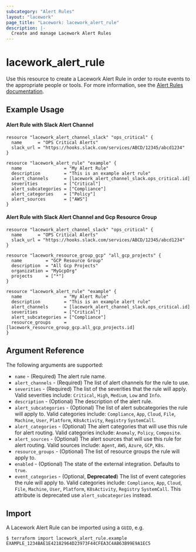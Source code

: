 ```yaml
---
subcategory: "Alert Rules"
layout: "lacework"
page_title: "Lacework: lacework_alert_rule"
description: |-
  Create and manage Lacework Alert Rules
---
```


# lacework\_alert\_rule

Use this resource to create a Lacework Alert Rule in order to route events to the appropriate people or tools.
For more information, see the [Alert Rules documentation](https://support.lacework.com/hc/en-us/articles/360042236733-Alert-Rules).

## Example Usage

#### Alert Rule with Slack Alert Channel
```hcl
resource "lacework_alert_channel_slack" "ops_critical" {
  name      = "OPS Critical Alerts"
  slack_url = "https://hooks.slack.com/services/ABCD/12345/abcd1234"
}

resource "lacework_alert_rule" "example" {
  name                = "My Alert Rule"
  description         = "This is an example alert rule"
  alert_channels      = [lacework_alert_channel_slack.ops_critical.id]
  severities          = ["Critical"]
  alert_subcategories = ["Compliance"]
  alert_categories    = ["Policy"]
  alert_sources       = ["AWS"]
}
```

#### Alert Rule with Slack Alert Channel and Gcp Resource Group
```hcl
resource "lacework_alert_channel_slack" "ops_critical" {
  name      = "OPS Critical Alerts"
  slack_url = "https://hooks.slack.com/services/ABCD/12345/abcd1234"
}

resource "lacework_resource_group_gcp" "all_gcp_projects" {
  name         = "GCP Resource Group"
  description  = "All Gcp Projects"
  organization = "MyGcpOrg"
  projects     = ["*"]
}

resource "lacework_alert_rule" "example" {
  name                = "My Alert Rule"
  description         = "This is an example alert rule"
  alert_channels      = [lacework_alert_channel_slack.ops_critical.id]
  severities          = ["Critical"]
  alert_subcategories = ["Compliance"]
  resource_groups     = [lacework_resource_group_gcp.all_gcp_projects.id]
}
```

## Argument Reference

The following arguments are supported:

* `name` - (Required) The alert rule name.
* `alert_channels` - (Required) The list of alert channels for the rule to use.
* `severities` - (Required) The list of the severities that the rule will apply. Valid severities include:
  `Critical`, `High`, `Medium`, `Low` and `Info`.
* `description` - (Optional) The description of the alert rule.
* `alert_subcategories` - (Optional) The list of alert subcategories the rule will apply to. Valid categories include:
  `Compliance`, `App`, `Cloud`, `File`, `Machine`, `User`, `Platform`, `K8sActivity`, `Registry` `SystemCall`.
* `alert_categories` - (Optional) The alert categories that will use this rule for alert routing. Valid categories include:
  `Anomaly`, `Policy`, `Composite`.
* `alert_sources` - (Optional) The alert sources that will use this rule for alert routing. Valid sources include:
  `Agent`, `AWS`, `Azure`, `GCP`, `K8s`.
* `resource_groups` - (Optional) The list of resource groups the rule will apply to.
* `enabled` - (Optional) The state of the external integration. Defaults to `true`.
* `event_categories` - (Optional, **Deprecated**) The list of event categories the rule will apply to. Valid categories include:
    `Compliance`, `App`, `Cloud`, `File`, `Machine`, `User`, `Platform`, `K8sActivity`, `Registry` `SystemCall`.
This attribute is deprecated use `alert_subcategories` instead.



## Import

A Lacework Alert Rule can be imported using a `GUID`, e.g.

```
$ terraform import lacework_alert_rule.example EXAMPLE_1234BAE1E42182964D23973F44CFEA3C4AB63B99E9A1EC5
```
